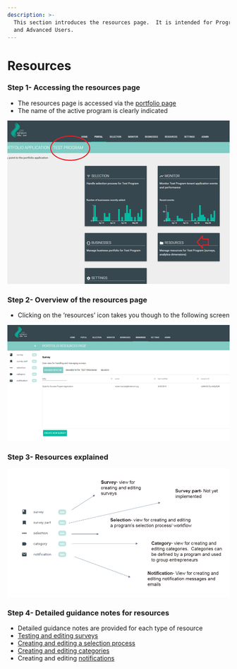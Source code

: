 ```yaml
---
description: >-
  This section introduces the resources page.  It is intended for Program Users
  and Advanced Users.
---
```


# Resources

### Step 1- Accessing the resources page

* The resources page is accessed via the [portfolio page](https://docs.preignition.org/~/edit/primary/program-users/introduction-to-the-portfolio-page)
* The name of the active program is clearly indicated

![](../../../.gitbook/assets/image%20%2815%29.png)

### Step 2- Overview of the resources page

* Clicking on the ‘resources’ icon takes you though to the following screen

![](../../../.gitbook/assets/image%20%2836%29.png)

### Step 3- Resources explained

![](../../../.gitbook/assets/image%20%2849%29.png)

### Step 4- Detailed guidance notes for resources

* Detailed guidance notes are provided for each type of resource
* [Testing and editing surveys](https://docs.preignition.org/~/edit/primary/advanced-users/testing-and-editing-surveys)
* [Creating and editing a selection process](https://docs.preignition.org/~/edit/primary/advanced-users/creating-or-editing-a-selection-process)
* [Creating and editing categories](https://docs.preignition.org/~/edit/primary/advanced-users/batches/categories)
* Creating and editing [notifications](https://docs.preignition.org/~/edit/primary/program-users/introduction-to-resources-page/notifications)

